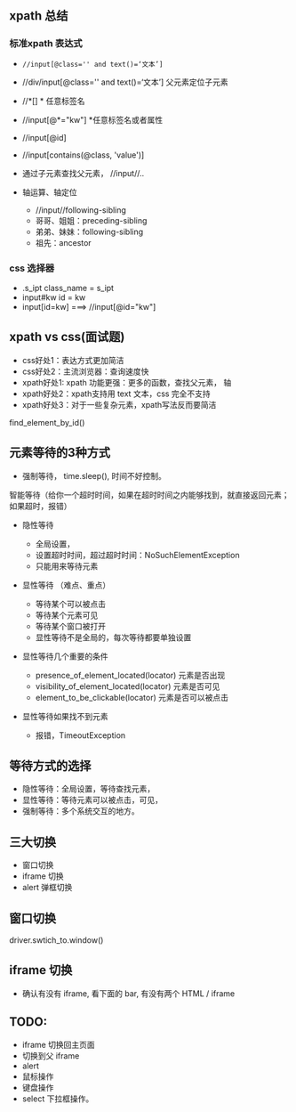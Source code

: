 ## xpath 总结

### 标准xpath 表达式
- `//input[@class='' and text()=‘文本’]`
- //div/input[@class='' and text()=‘文本’] 父元素定位子元素
- //*[]   * 任意标签名
- //input[@*="kw"]  *任意标签名或者属性
- //input[@id]
- //input[contains(@class, 'value')] 

- 通过子元素查找父元素， //input//..

- 轴运算、轴定位
    - //input//following-sibling
    - 哥哥、姐姐：preceding-sibling
    - 弟弟、妹妹：following-sibling
    - 祖先：ancestor
    
    
### css 选择器
- .s_ipt   class_name =  s_ipt
- input#kw      id = kw
- input[id=kw]   ===>  //input[@id="kw"]


## xpath vs css(面试题)
- css好处1：表达方式更加简洁
- css好处2：主流浏览器：查询速度快
- xpath好处1: xpath 功能更强：更多的函数，查找父元素， 轴
- xpath好处2：xpath支持用 text 文本，css 完全不支持
- xpath好处3：对于一些复杂元素，xpath写法反而要简洁

find_element_by_id()


## 元素等待的3种方式
- 强制等待， time.sleep(), 时间不好控制。

智能等待（给你一个超时时间，如果在超时时间之内能够找到，就直接返回元素；如果超时，报错）
- 隐性等待
    - 全局设置，
    - 设置超时时间，超过超时时间：NoSuchElementException
    - 只能用来等待元素
    
- 显性等待 （难点、重点）
    - 等待某个可以被点击
    - 等待某个元素可见 
    - 等待某个窗口被打开
    - 显性等待不是全局的，每次等待都要单独设置
    
- 显性等待几个重要的条件
    - presence_of_element_located(locator) 元素是否出现
    - visibility_of_element_located(locator)  元素是否可见
    - element_to_be_clickable(locator)  元素是否可以被点击
    
- 显性等待如果找不到元素
    - 报错，TimeoutException
    
    
## 等待方式的选择
- 隐性等待：全局设置，等待查找元素， 
- 显性等待：等待元素可以被点击，可见，
- 强制等待：多个系统交互的地方。

## 三大切换
- 窗口切换
- iframe 切换
- alert 弹框切换


## 窗口切换
driver.swtich_to.window()

## iframe 切换
- 确认有没有 iframe, 看下面的 bar, 有没有两个 HTML / iframe

## TODO:
- iframe 切换回主页面
- 切换到父 iframe
- alert
- 鼠标操作
- 键盘操作
- select 下拉框操作。